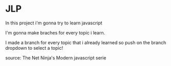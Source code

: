 # JLP
In this project i'm gonna try to learn javascript

I'm gonna make braches for every topic i learn.

I made a branch for every topic that i already learned so push on the branch dropdown to select a topic!

source: The Net Ninja's Modern javascript serie



